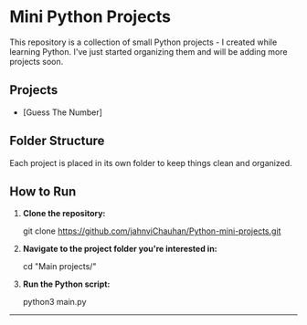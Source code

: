 # Mini Python Projects

This repository is a collection of small Python projects -
I created while learning Python. 
I've just started organizing them and will be adding more projects soon.

## Projects

- [Guess The Number]

## Folder Structure

Each project is placed in its own folder to keep things clean and organized.

## How to Run

1. **Clone the repository:**

   git clone https://github.com/jahnviChauhan/Python-mini-projects.git

2. **Navigate to the project folder you're interested in:**

   cd "Main projects/<project-folder-name>"

3. **Run the Python script:**

   python3 main.py

---

